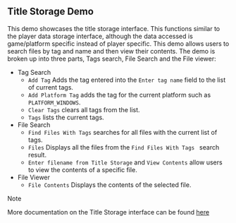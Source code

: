 ## **Title Storage Demo**
This demo showcases the title storage interface. This functions similar to the player data storage interface, although the data accessed is game/platform specific instead of player specific. This demo allows users to search files by tag and name and then view their contents. The demo is broken up into three parts, Tags search, File Search and the File viewer:

- Tag Search
    - ``Add Tag`` Adds the tag entered into the ``Enter tag name`` field to the list of current tags.
    - ``Add Platform Tag`` adds the tag for the current platform such as ``PLATFORM_WINDOWS``.
    - ``Clear Tags`` clears all tags from the list.
    - ``Tags`` lists the current tags.
- File Search
    - ``Find Files With Tags`` searches for all files with the current list of tags.
    - ``Files`` Displays all the files from the ``Find Files With Tags `` search result.
    - ``Enter filename from Title Storage`` and ``View Contents`` allow users to view the contents of a specific file.
- File Viewer
    - ``File Contents`` Displays the contents of the selected file.

 > [!NOTE]
 > More documentation on the Title Storage interface can be found [here](https://dev.epicgames.com/docs/game-services/title-storage)